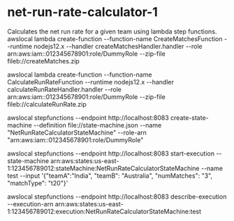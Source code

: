 # net-run-rate-calculator-1
Calculates the net run rate for a given team using lambda step functions.
awslocal lambda create-function --function-name CreateMatchesFunction --runtime nodejs12.x --handler createMatchesHandler.handler --role arn:aws:iam::012345678901:role/DummyRole --zip-file fileb://createMatches.zip


awslocal lambda create-function --function-name CalculateRunRateFunction --runtime nodejs12.x --handler calculateRunRateHandler.handler --role arn:aws:iam::012345678901:role/DummyRole --zip-file fileb://calculateRunRate.zip


awslocal stepfunctions --endpoint http://localhost:8083 create-state-machine --definition file://state-machine.json --name "NetRunRateCalculatorStateMachine" --role-arn "arn:aws:iam::012345678901:role/DummyRole"


awslocal stepfunctions --endpoint http://localhost:8083 start-execution --state-machine arn:aws:states:us-east-1:123456789012:stateMachine:NetRunRateCalculatorStateMachine --name test --input '{\"teamA\":\"India\", \"teamB\": \"Australia\", \"numMatches\": \"3\", \"matchType\": \"t20\"}'


awslocal stepfunctions --endpoint http://localhost:8083 describe-execution --execution-arn arn:aws:states:us-east-1:123456789012:execution:NetRunRateCalculatorStateMachine:test
